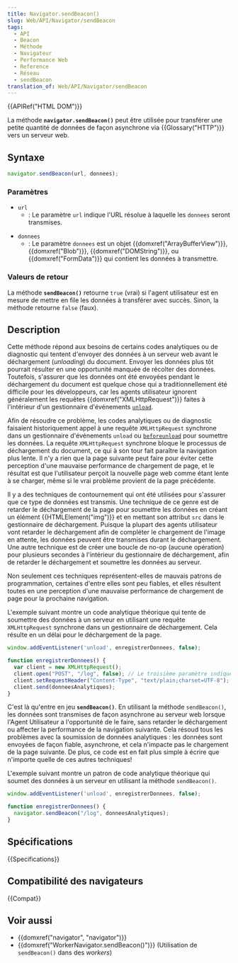 ```yaml
---
title: Navigator.sendBeacon()
slug: Web/API/Navigator/sendBeacon
tags:
  - API
  - Beacon
  - Méthode
  - Navigateur
  - Performance Web
  - Reference
  - Réseau
  - sendBeacon
translation_of: Web/API/Navigator/sendBeacon
---
```

{{APIRef("HTML DOM")}}

La méthode **`navigator.sendBeacon()`** peut être utilisée pour transférer une petite quantité de données de façon asynchrone via {{Glossary("HTTP")}} vers un serveur web.

## Syntaxe

```js
navigator.sendBeacon(url, donnees);
```

### Paramètres

- `url`
  - : Le paramètre `url` indique l'URL résolue à laquelle les `donnees` seront transmises.

<!---->

- `donnees`
  - : Le paramètre `donnees` est un objet {{domxref("ArrayBufferView")}}, {{domxref("Blob")}}, {{domxref("DOMString")}}, ou {{domxref("FormData")}} qui contient les données à transmettre.

### Valeurs de retour

La méthode **`sendBeacon()`** retourne `true` (vrai) si l'agent utilisateur est en mesure de mettre en file les données à transférer avec succès. Sinon, la méthode retourne `false` (faux).

## Description

Cette méthode répond aux besoins de certains codes analytiques ou de diagnostic qui tentent d'envoyer des données à un serveur web avant le déchargement (_unloading_) du document. Envoyer les données plus tôt pourrait résulter en une opportunité manquée de récolter des données. Toutefois, s'assurer que les données ont été envoyées pendant le déchargement du document est quelque chose qui a traditionnellement été difficile pour les développeurs, car les agents utilisateur ignorent généralement les requêtes {{domxref("XMLHttpRequest")}} faites à l'intérieur d'un gestionnaire d'événements [`unload`](/fr/docs/Web/API/Window/unload_event).

Afin de résoudre ce problème, les codes analytiques ou de diagnostic faisaient historiquement appel à une requête `XMLHttpRequest` synchrone dans un gestionnaire d'événements `unload` ou [`beforeunload`](/fr/docs/Web/API/Window/beforeunload_event) pour soumettre les données. La requête `XMLHttpRequest` synchrone bloque le processus de déchargement du document, ce qui à son tour fait paraître la navigation plus lente. Il n'y a rien que la page suivante peut faire pour éviter cette perception d'une mauvaise performance de chargement de page, et le résultat est que l'utilisateur perçoit la nouvelle page web comme étant lente à se charger, même si le vrai problème provient de la page précédente.

Il y a des techniques de contournement qui ont été utilisées pour s'assurer que ce type de données est transmis. Une technique de ce genre est de retarder le déchargement de la page pour soumettre les données en créant un élément {{HTMLElement("img")}} et en mettant son attribut `src` dans le gestionnaire de déchargement. Puisque la plupart des agents utilisateur vont retarder le déchargement afin de compléter le chargement de l'image en attente, les données peuvent être transmises durant le déchargement. Une autre technique est de créer une boucle de no-op (aucune opération) pour plusieurs secondes à l'intérieur du gestionnaire de déchargement, afin de retarder le déchargement et soumettre les données au serveur.

Non seulement ces techniques représentent-elles de mauvais patrons de programmation, certaines d'entre elles sont peu fiables, et elles résultent toutes en une perception d'une mauvaise performance de chargement de page pour la prochaine navigation.

L'exemple suivant montre un code analytique théorique qui tente de soumettre des données à un serveur en utilisant une requête `XMLHttpRequest` synchrone dans un gestionnaire de déchargement. Cela résulte en un délai pour le déchargement de la page.

```js
window.addEventListener('unload', enregistrerDonnees, false);

function enregistrerDonnees() {
  var client = new XMLHttpRequest();
  client.open("POST", "/log", false); // Le troisième paramètre indique une synchronisation xhr
  client.setRequestHeader("Content-Type", "text/plain;charset=UTF-8");
  client.send(donneesAnalytiques);
}
```

C'est là qu'entre en jeu **`sendBeacon()`**. En utilisant la méthode `sendBeacon()`, les données sont transmises de façon asynchrone au serveur web lorsque l'Agent Utilisateur a l'opportunité de le faire, sans retarder le déchargement ou affecter la performance de la navigation suivante. Cela résoud tous les problèmes avec la soumission de données analytiques : les données sont envoyées de façon fiable, asynchrone, et cela n'impacte pas le chargement de la page suivante. De plus, ce code est en fait plus simple à écrire que n'importe quelle de ces autres techniques!

L'exemple suivant montre un patron de code analytique théorique qui soumet des données à un serveur en utilisant la méthode `sendBeacon()`.

```js
window.addEventListener('unload', enregistrerDonnees, false);

function enregistrerDonnees() {
  navigator.sendBeacon("/log", donneesAnalytiques);
}
```

## Spécifications

{{Specifications}}

## Compatibilité des navigateurs

{{Compat}}

## Voir aussi

- {{domxref("navigator", "navigator")}}
- {{domxref("WorkerNavigator.sendBeacon()")}} (Utilisation de `sendBeacon()` dans des *workers*)
